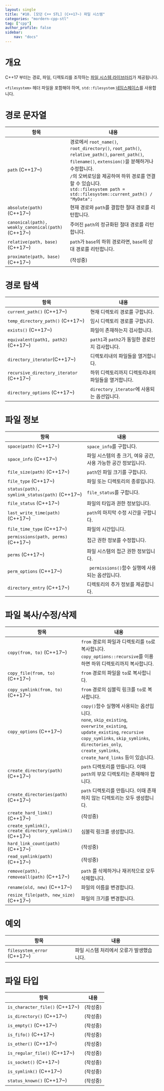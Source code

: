 ```yaml
---
layout: single
title: "#10. [모던 C++ STL] (C++17~) 파일 시스템"
categories: "mordern-cpp-stl"
tag: ["cpp"]
author_profile: false
sidebar: 
    nav: "docs"
---
```


# 개요

C++17 부터는 경로, 파일, 디렉토리를 조작하는 [파일 시스템 라이브러리](https://tango1202.github.io/mordern-cpp-stl/mordern-cpp-stl-filesystem/)가 제공됩니다.

`<filesystem>` 헤더 파일을 포함해야 하며, `std::filesystem` [네임스페이스](https://tango1202.github.io/classic-cpp-guide/classic-cpp-guide-namespace/)를 사용합니다.

# 경로 문자열

|항목|내용|
|--|--|
|`path` (C++17~)|경로에서 `root_name()`, `root_directory()`, `root_path()`, `relative_path()`, `parent_path()`, `filename()`, `extension()`을 분해하거나 수정합니다.<br/> `/`의 오버로딩을 제공하여 하위 경로를 연결할 수 있습니다.<br/>`std::filesystem path = std::filesystem::current_path() / "MyData";`|
|`absolute(path)` (C++17~)|현재 경로와 `path`를 결합한 절대 경로를 리턴합니다.| 
|`canonical(path), weakly_canonical(path)` (C++17~)|주어진 `path`의 정규화된 절대 경로를 리턴합니다.| 
|`relative(path, base)` (C++17~)|`path`가 `base`의 하위 경로라면, `base`의 상대 경로를 리턴합니다.|
|`proximate(path, base)` (C++17~)|(작성중)| 

# 경로 탐색

|항목|내용|
|--|--|
|`current_path()` (C++17~)|현재 디렉토리 경로를 구합니다.|
|`temp_directory_path()` (C++17~)|임시 디렉토리 경로를 구합니다.|
|`exists()` (C++17~)|파일이 존재하는지 검사합니다.|
|`equivalent(path1, path2)` (C++17~)|`path1`과 `path2`가 동일한 경로인지 검사합니다.|
|`directory_iterator`(C++17~)|디렉토리내의 파일들을 열거합니다.|
|`recursive_directory_iterator` (C++17~)|하위 디렉토리까지 디렉토리내의 파일들을 열거합니다.|
|`directory_options` (C++17~)|`directory_iterator`에 사용되는 옵션입니다.|  

# 파일 정보

|항목|내용|
|--|--|
|`space(path)` (C++17~)|`space_info`를 구합니다.|
|`space_info` (C++17~)|파일 시스템의 총 크기, 여유 공간, 사용 가능한 공간 정보입니다.|
|`file_size(path)` (C++17~)|`path`인 파일 크기를 구합니다.|
|`file_type` (C++17~)|파일 또는 디렉토리의 종류입니다.|
|`status(path), symlink_status(path)` (C++17~)|`file_status`를 구합니다.|
|`file_status` (C++17~)|파일의 타입과 권한 정보입니다.|
|`last_write_time(path)` (C++17~)|`path`의 마지막 수정 시간을 구합니다.|
|`file_time_type` (C++17~)|파일의 시간입니다.| 
|`permissions(path, perms)` (C++17~)|접근 권한 정보를 수정합니다.|
|`perms` (C++17~)|파일 시스템의 접근 권한 정보입니다.|
|`perm_options` (C++17~)|` permissions()`함수 실행에 사용되는 옵션입니다.|
|`directory_entry` (C++17~)|디렉토리의 추가 정보를 제공합니다.|

# 파일 복사/수정/삭제

|항목|내용|
|--|--|
|`copy(from, to)` (C++17~)|`from` 경로의 파일과 디렉토리를 `to`로 복사합니다.<br/>`copy_options::recursive`를 이용하면 하위 디렉토리까지 복사합니다.| 
|`copy_file(from, to)` (C++17~)|`from` 경로의 파일을 `to`로 복사합니다.| 
|`copy_symlink(from, to)` (C++17~)|`from` 경로의 심볼릭 링크를 `to`로 복사합니다.| 
|`copy_options` (C++17~)|`copy()`함수 실행에 사용되는 옵션입니다.<br/>`none`, `skip_existing`, `overwrite_existing`, `update_existing`, `recursive copy_symlinks`, `skip_symlinks`, `directories_only`,  `create_symlinks`, `create_hard_links` 등이 있습니다.|
|`create_directory(path)` (C++17~)|`path` 디렉토리를 만듭니다. 이때 `path`의 부모 디렉토리는 존재해야 합니다.| 
|`create_directories(path)` (C++17~)|`path` 디렉토리를 만듭니다. 이때 존재하지 않는 디렉토리는 모두 생성합니다.| 
|`create_hard_link()` (C++17~)|(작성중)|
|`create_symlink(), create_directory_symlink()` (C++17~)|심볼릭 링크를 생성합니다.|
|`hard_link_count(path)` (C++17~)|(작성중)|
|`read_symlink(path)` (C++17~)|(작성중)|
|`remove(path), removeall(path)` (C++17~)|`path` 를 삭제하거나 재귀적으로 모두 삭제합니다.|
|`rename(old, new)` (C++17~)|파일의 이름을 변경합니다.|
|`resize_file(path, new_size)` (C++17~)|파일의 크기를 변경합니다.|

# 예외

|항목|내용|
|--|--|
|`filesystem_error` (C++17~)|파일 시스템 처리에서 오류가 발생했습니다.|

# 파일 타입

|항목|내용|
|--|--|
|`is_character_file()` (C++17~)|(작성중)|
|`is_directory()` (C++17~)|(작성중)|
|`is_empty()` (C++17~)|(작성중)|
|`is_fifo()` (C++17~)|(작성중)|
|`is_other()` (C++17~)|(작성중)|
|`is_regular_file()` (C++17~)|(작성중)|
|`is_socket()` (C++17~)|(작성중)|
|`is_symlink()` (C++17~)|(작성중)|
|`status_known()` (C++17~)|(작성중)|
